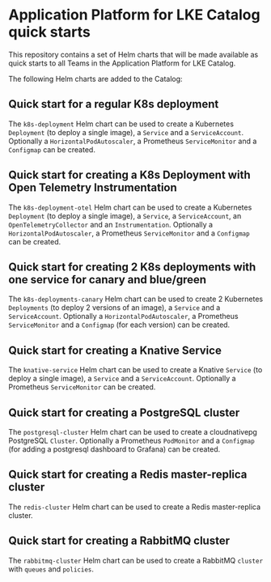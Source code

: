 # Application Platform for LKE Catalog quick starts

This repository contains a set of Helm charts that will be made available as quick starts to all Teams in the Application Platform for LKE Catalog.

The following Helm charts are added to the Catalog:

## Quick start for a regular K8s deployment

The `k8s-deployment` Helm chart can be used to create a Kubernetes `Deployment` (to deploy a single image), a `Service` and a `ServiceAccount`. Optionally a `HorizontalPodAutoscaler`, a Prometheus `ServiceMonitor` and a `Configmap` can be created.

## Quick start for creating a K8s Deployment with Open Telemetry Instrumentation

The `k8s-deployment-otel` Helm chart can be used to create a Kubernetes `Deployment` (to deploy a single image), a `Service`, a `ServiceAccount`, an `OpenTelemetryCollector` and an `Instrumentation`. Optionally a `HorizontalPodAutoscaler`, a Prometheus `ServiceMonitor` and a `Configmap` can be created.

## Quick start for creating 2 K8s deployments with one service for canary and blue/green

The `k8s-deployments-canary` Helm chart can be used to create 2 Kubernetes `Deployments` (to deploy 2 versions of an image), a `Service` and a `ServiceAccount`. Optionally a `HorizontalPodAutoscaler`, a Prometheus `ServiceMonitor` and a `Configmap` (for each version) can be created.

## Quick start for creating a Knative Service

The `knative-service` Helm chart can be used to create a Knative `Service` (to deploy a single image), a `Service` and a  `ServiceAccount`. Optionally a Prometheus `ServiceMonitor` can be created.

## Quick start for creating a PostgreSQL cluster

The `postgresql-cluster` Helm chart can be used to create a cloudnativepg PostgreSQL `Cluster`. Optionally a Prometheus `PodMonitor` and a `Configmap` (for adding a postgresql dashboard to Grafana) can be created.

## Quick start for creating a Redis master-replica cluster

The `redis-cluster` Helm chart can be used to create a Redis master-replica cluster.

## Quick start for creating a RabbitMQ cluster

The `rabbitmq-cluster` Helm chart can be used to create a RabbitMQ `cluster` with `queues` and `policies`.